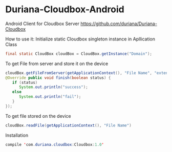 # Duriana-Cloudbox-Android
Android Client for Cloudbox Server https://github.com/duriana/Duriana-Cloudbox

How to use it:
Initialize static Cloudbox singleton instance in Apllication Class
```java
final static CloudBox cloudBox = CloudBox.getInstance("Domain");
```
To get File from server and store it on the device
```java
cloudBox.getFileFromServer(getApplicationContext(), "File Name", "extension", new OnSyncFinish() { 
@Override public void finish(boolean status) { 
   if (status) 
      System.out.println("success"); 
   else 
      System.out.println("fail"); 
   }
});
```
To get file stored on the device
```java
cloudBox.readFile(getApplicationContext(), "File Name")
```

Installation 
```java
compile 'com.duriana.cloudbox:Cloudbox:1.0'
```
